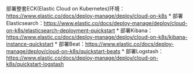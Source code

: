 部署整套ECK(Elastic Cloud on Kubernetes)环境：https://www.elastic.co/docs/deploy-manage/deploy/cloud-on-k8s
    * 部署Elasticsearch：https://www.elastic.co/docs/deploy-manage/deploy/cloud-on-k8s/elasticsearch-deployment-quickstart
    * 部署Kibana：https://www.elastic.co/docs/deploy-manage/deploy/cloud-on-k8s/kibana-instance-quickstart
    * 部署Beat：https://www.elastic.co/docs/deploy-manage/deploy/cloud-on-k8s/quickstart-beats
    * 部署Logstash：https://www.elastic.co/docs/deploy-manage/deploy/cloud-on-k8s/quickstart-logstash

